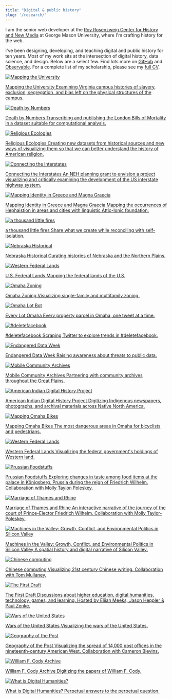```yaml
---
title: "Digital & public history"
slug: '/research/'
---
```


<p class="larger">I am the senior web developer at the <a href="https://chnm.gmu.edu">Roy Rosenzweig Center for History and New Media</a> at George Mason University, where I'm crafting history for the web.</p>

I've been designing, developing, and teaching digital and public history for ten years. Most of my work sits at the intersection of digital history, data science, and design. Below are a select few. Find lots more on [GitHub](http://github.com/hepplerj) and [Observable](https://observablehq.com/@hepplerj). For a complete list of my scholarship, please see my [full CV](https://jasonheppler.org/files/jah-cv.pdf).

<div class="project-box">

  <a class="project" href="https://rrchnm.org/mapping-the-university/">
    <img src="/assets/images/portfolio_mtu.png" alt="Mapping the University" />
    <p class="small"><span class="project-title">Mapping the University</span> Examining Virginia campus histories of slavery, exclusion, segregation, and bias left on the physical structures of the campus.</p>
  </a>

  <a class="project" href="https://deathbynumbers.org">
    <img src="/assets/images/portfolio_bom.png" alt="Death by Numbers" />
    <p class="small"><span class="project-title">Death by Numbers</span> Transcribing and publishing the London Bills of Mortality in a dataset suitable for computational analysis.</p>
  </a>

  <a class="project" href="https://religiousecologies.org">
    <img src="/assets/images/portfolio_ecologies.png" alt="Religious Ecologies" />
    <p class="small"><span class="project-title">Religious Ecologies</span> Creating new datasets from historical sources and new ways of visualizing them so that we can better understand the history of American religion.</p>
  </a>

  <a class="project" href="https://www.neh.gov/blog/announcing-new-odh-awards-july-2020">
    <img src="/assets/images/portfolio_interstate.png" alt="Connecting the Interstates" />
    <p class="small"><span class="project-title">Connecting the Interstates</span> An NEH planning grant to envision a project visualizing and critically examining the development of the US interstate highway system.</p>
  </a>

  <a class="project" href="https://unolibraries.shinyapps.io/mappingidentity/">
    <img src="/assets/images/portfolio_greece.png" alt="Mapping Identity in Greece and Magna Graecia" />
    <p class="small"><span class="project-title">Mapping Identity in Greece and Magna Graecia</span> Mapping the occurrences of Hephaistion in areas and cities with linguistic Attic-Ionic foundation.</p>
  </a>

  <a class="project" href="https://littlefires.github.io">
    <img src="/assets/images/portfolio_fires.png" alt="a thousand little fires" />
    <p class="small"><span class="project-title">a thousand little fires</span> Share what we create while reconciling with self-isolation.</p>
  </a>

  <a class="project" href="https://omahahistorical.org">
    <img src="/assets/images/portfolio_omahistorical.png" alt="Nebraska Historical" />
    <p class="small"><span class="project-title">Nebraska Historical</span> Curating histories of Nebraska and the Northern Plains.</p>
  </a>

  <a class="project" href="https://jasonheppler.org/projects/western-lands/">
    <img src="/assets/images/portfolio_westernlands.png" alt="Western Federal Lands" />
    <p class="small"><span class="project-title">U.S. Federal Lands</span> Mapping the federal lands of the U.S.</p>
  </a>

  <a class="project" href="https://jasonheppler.org/2019/06/23/omaha-zoning/">
    <img src="/assets/images/portfolio_omazoning.png" alt="Omaha Zoning" />
    <p class="small"><span class="project-title">Omaha Zoning</span> Visualizing single-family and multifamily zoning.</p>
  </a>

  <a class="project" href="https://twitter.com/everylotoma">
    <img src="/assets/images/portfolio_omalotbot.png" alt="Omaha Lot Bot" />
    <p class="small"><span class="project-title">Every Lot Omaha</span> Every property parcel in Omaha, one tweet at a time.</p>
  </a>

  <a class="project" href="https://jheppler.shinyapps.io/deletefacebook/">
    <img src="/assets/images/portfolio_deletefacebook.png" alt="#deletefacebook" />
    <p class="small"><span class="project-title">#deletefacebook</span> Scraping Twitter to explore trends in #deletefacebook.</p>
  </a>

  <a class="project" href="http://endangereddataweek.org">
    <img src="/assets/images/portfolio_edw.png" alt="Endangered Data Week" />
    <p class="small"><span class="project-title">Endangered Data Week</span> Raising awareness about threats to public data.</p>
  </a>

  <a class="project" href="http://library.unomaha.edu">
    <img src="/assets/images/portfolio_moca.png" alt="Mobile Community Archives" />
    <p class="small"><span class="project-title">Mobile Community Archives</span> Partnering with community archives throughout the Great Plains.</p>
  </a>

  <a class="project" href="http://aidhp.com">
    <img src="/assets/images/portfolio_aidhp.png" alt="American Indian Digital History Project" />
    <p class="small"><span class="project-title">American Indian Digital History Project</span> Digitizing Indigenous newspapers, photographs, and archival materials across Native North America.</p>
  </a>

  <a class="project" href="https://jheppler.shinyapps.io/omaha-bikes/">
    <img src="/assets/images/portfolio_omahabikes.png" alt="Mapping Omaha Bikes" />
    <p class="small"><span class="project-title">Mapping Omaha Bikes</span> The most dangerous areas in Omaha for bicyclists and pedestrians.</p>
  </a>

  <a class="project" href="https://blogwest.org/2016/01/07/federal-policy-western-lands-and-malheur/">
    <img src="/assets/images/portfolio_federallands.png" alt="Western Federal Lands" />
    <p class="small"><span class="project-title">Western Federal Lands</span> Visualizing the federal government's holdings of Western land.</p>
  </a>

  <a class="project" href="https://koenigsbergfood.weebly.com">
    <img src="/assets/images/portfolio_prussia.png" alt="Prussian Foodstuffs" />
    <p class="small"><span class="project-title">Prussian Foodstuffs</span> Exploring changes in taste among food items at the palace in Königsberg, Prussia during the reign of Friedrich Wilhelm. Collaboration with Molly Taylor-Poleskey.</p>
  </a>

  <a class="project" href="http://cesta.su.domains/projects/rhine/neatline/show/jdtr">
    <img src="/assets/images/portfolio_marriage.png" alt="Marriage of Thames and Rhine" />
    <p class="small"><span class="project-title">Marriage of Thames and Rhine</span> An interactive narrative of the journey of the court of Prince-Elector Friedrich Wilhelm. Collaboration with Molly Taylor-Poleskey.</p>
  </a>

  <a class="project" href="http://machinesinthevalley.org">
    <img src="/assets/images/portfolio_machinesvalley.png" alt="Machines in the Valley: Growth, Conflict, and Environmental Politics in Silicon Valley" />
    <p class="small"><span class="project-title">Machines in the Valley: Growth, Conflict, and Environmental Politics in Silicon Valley</span> A spatial history and digital narrative of Silicon Valley.</p>
  </a>

  <a class="project" href="http://bl.ocks.org/hepplerj/e5d3d5787f348cc3b032">
    <img src="/assets/images/portfolio_chinesecomputing.png" alt="Chinese computing" />
    <p class="small"><span class="project-title">Chinese computing</span> Visualizing 21st century Chinese writing. Collaboration with Tom Mullaney.</p>
  </a>

  <a class="project" href="http://fiddly.fm">
    <img src="/assets/images/portfolio_firstdraft.png" alt="The First Draft" />
    <p class="small"><span class="project-title">The First Draft</span> Discussions about higher education, digital humanities, technology, games, and learning. Hosted by Elijah Meeks, Jason Heppler &amp; Paul Zenke.</p>
  </a>

  <a class="project" href="https://jasonheppler.org/projects/war/">
    <img src="/assets/images/portfolio_war.png" alt="Wars of the United States" />
    <p class="small"><span class="project-title">Wars of the United States</span> Visualizing the wars of the United States.</p>
  </a>

  <a class="project" href="http://cameronblevins.org/gotp/">
    <img src="/assets/images/portfolio_gotp.png" alt="Geography of the Post" />
    <p class="small"><span class="project-title">Geography of the Post</span> Visualizing the spread of 14,000 post offices in the nineteenth-century American West. Collaboration with Cameron Blevins.</p>
  </a>

  <a class="project" href="http://codyarchive.org">
    <img src="/assets/images/portfolio_wfc.png" alt="William F. Cody Archive" />
    <p class="small"><span class="project-title">William F. Cody Archive</span> Digitizing the papers of William F. Cody.</p>
  </a>

  <a class="project" href="http://whatisdigitalhumanities.com">
    <img src="/assets/images/portfolio_widh.png" alt="What is Digital Humanities?" />
    <p class="small"><span class="project-title">What is Digital Humanities?</span> Perpetual answers to the perpetual question.</p>
  </a>

</div>
